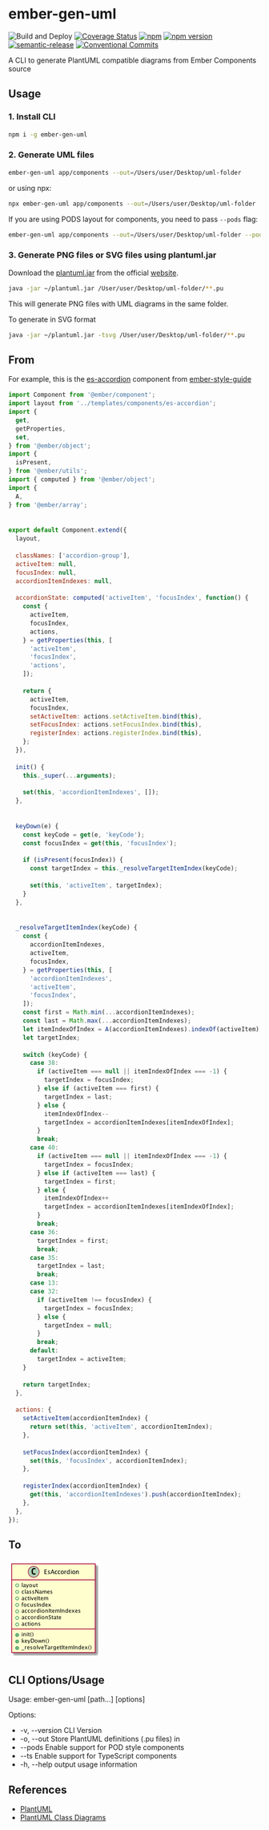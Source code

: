 # ember-gen-uml

![Build and Deploy](https://github.com/rajasegar/ember-gen-uml/workflows/Build/badge.svg)
[![Coverage Status](https://coveralls.io/repos/github/rajasegar/ember-gen-uml/badge.svg?branch=master)](https://coveralls.io/github/rajasegar/ember-gen-uml?branch=master)
[![npm](https://img.shields.io/npm/dm/ember-gen-uml.svg)](https://www.npmjs.com/package/ember-gen-uml)
[![npm version](http://img.shields.io/npm/v/ember-gen-uml.svg?style=flat)](https://npmjs.org/package/ember-gen-uml "View this project on npm")
[![semantic-release](https://img.shields.io/badge/%20%20%F0%9F%93%A6%F0%9F%9A%80-semantic--release-e10079.svg)](https://github.com/semantic-release/semantic-release)
[![Conventional Commits](https://img.shields.io/badge/Conventional%20Commits-1.0.0-yellow.svg)](https://conventionalcommits.org)


A CLI to generate PlantUML compatible diagrams from Ember Components source

## Usage

### 1. Install CLI
```sh
npm i -g ember-gen-uml
```

### 2. Generate UML files
```sh
ember-gen-uml app/components --out=/Users/user/Desktop/uml-folder
```

or using npx:
```sh
npx ember-gen-uml app/components --out=/Users/user/Desktop/uml-folder
```

If you are using PODS layout for components, you need to pass `--pods` flag:

```sh
ember-gen-uml app/components --out=/Users/user/Desktop/uml-folder --pods
```

### 3. Generate PNG files or SVG files using plantuml.jar
Download the [plantuml.jar](http://sourceforge.net/projects/plantuml/files/plantuml.jar/download) from the official [website](http://plantuml.com/index).

```sh
java -jar ~/plantuml.jar /User/user/Desktop/uml-folder/**.pu
```
This will generate PNG files with UML diagrams in the same folder.

To generate in SVG format

```sh
java -jar ~/plantuml.jar -tsvg /User/user/Desktop/uml-folder/**.pu
```



## From
For example, this is the [es-accordion](https://github.com/ember-learn/ember-styleguide/blob/master/addon/components/es-accordion.js) component from [ember-style-guide](https://github.com/ember-learn/ember-styleguide)

```js
import Component from '@ember/component';
import layout from '../templates/components/es-accordion';
import {
  get,
  getProperties,
  set,
} from '@ember/object';
import {
  isPresent,
} from '@ember/utils';
import { computed } from '@ember/object';
import {
  A,
} from '@ember/array';


export default Component.extend({
  layout,

  classNames: ['accordion-group'],
  activeItem: null,
  focusIndex: null,
  accordionItemIndexes: null,

  accordionState: computed('activeItem', 'focusIndex', function() {
    const {
      activeItem,
      focusIndex,
      actions,
    } = getProperties(this, [
      'activeItem',
      'focusIndex',
      'actions',
    ]);

    return {
      activeItem,
      focusIndex,
      setActiveItem: actions.setActiveItem.bind(this),
      setFocusIndex: actions.setFocusIndex.bind(this),
      registerIndex: actions.registerIndex.bind(this),
    };
  }),

  init() {
    this._super(...arguments);

    set(this, 'accordionItemIndexes', []);
  },


  keyDown(e) {
    const keyCode = get(e, 'keyCode');
    const focusIndex = get(this, 'focusIndex');

    if (isPresent(focusIndex)) {
      const targetIndex = this._resolveTargetItemIndex(keyCode);

      set(this, 'activeItem', targetIndex);
    }
  },


  _resolveTargetItemIndex(keyCode) {
    const {
      accordionItemIndexes,
      activeItem,
      focusIndex,
    } = getProperties(this, [
      'accordionItemIndexes',
      'activeItem',
      'focusIndex',
    ]);
    const first = Math.min(...accordionItemIndexes);
    const last = Math.max(...accordionItemIndexes);
    let itemIndexOfIndex = A(accordionItemIndexes).indexOf(activeItem);
    let targetIndex;

    switch (keyCode) {
      case 38:
        if (activeItem === null || itemIndexOfIndex === -1) {
          targetIndex = focusIndex;
        } else if (activeItem === first) {
          targetIndex = last;
        } else {
          itemIndexOfIndex--
          targetIndex = accordionItemIndexes[itemIndexOfIndex];
        }
        break;
      case 40:
        if (activeItem === null || itemIndexOfIndex === -1) {
          targetIndex = focusIndex;
        } else if (activeItem === last) {
          targetIndex = first;
        } else {
          itemIndexOfIndex++
          targetIndex = accordionItemIndexes[itemIndexOfIndex];
        }
        break;
      case 36:
        targetIndex = first;
        break;
      case 35:
        targetIndex = last;
        break;
      case 13:
      case 32:
        if (activeItem !== focusIndex) {
          targetIndex = focusIndex;
        } else {
          targetIndex = null;
        }
        break;
      default:
        targetIndex = activeItem;
    }

    return targetIndex;
  },

  actions: {
    setActiveItem(accordionItemIndex) {
      return set(this, 'activeItem', accordionItemIndex);
    },

    setFocusIndex(accordionItemIndex) {
      set(this, 'focusIndex', accordionItemIndex);
    },

    registerIndex(accordionItemIndex) {
      get(this, 'accordionItemIndexes').push(accordionItemIndex);
    },
  },
});
```

## To
![sample uml diagram](https://github.com/rajasegar/ember-gen-uml/blob/master/images/sample.png)

## CLI Options/Usage
Usage: ember-gen-uml [path...] [options]

Options:
*  -v, --version     CLI Version
*  -o, --out <path>  Store PlantUML definitions (.pu files) in <path>
*  --pods            Enable support for POD style components
*  --ts              Enable support for TypeScript components
*  -h, --help        output usage information

## References
* [PlantUML](http://plantuml.com)
* [PlantUML Class Diagrams](http://plantuml.com/class-diagram)
